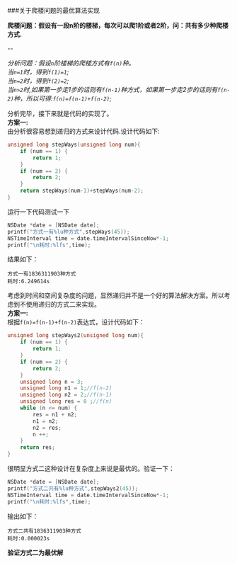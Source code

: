 ###关于爬楼问题的最优算法实现

**爬楼问题：假设有一段n阶的楼梯，每次可以爬1阶或者2阶，问：共有多少种爬楼方式.**

--

*分析问题：假设`n`阶楼梯的爬楼方式有`f(n)`种。</br>当`n=1`时，得到`f(1)=1`;</br>当`n=2`时，得到`f(2)=2`;</br>当`n>2`时,如果第一步走1步的话则有`f(n-1)`种方式，如果第一步走2步的话则有`f(n-2)`种，所以可得:`f(n)=f(n-1)+f(n-2)`;*

分析完毕，接下来就是代码的实现了。</br>
**方案一:</br>**
由分析很容易想到递归的方式来设计代码.设计代码如下:</br>

```c
unsigned long stepWays(unsigned long num){
    if (num == 1) {
        return 1;
    }
    if (num == 2) {
        return 2;
    }
    return stepWays(num-1)+stepWays(num-2);
}
```
运行一下代码测试一下</br>

```c
NSDate *date = [NSDate date];
printf("方式一有%lu种方式",stepWays(45));
NSTimeInterval time = date.timeIntervalSinceNow*-1;
printf("\n耗时:%lfs",time);
```
结果如下：


```
方式一有1836311903种方式
耗时:6.249614s
```
考虑到时间和空间复杂度的问题，显然递归并不是一个好的算法解决方案。所以考虑到不使用递归的方式二来实现。</br>
**方案一:</br>**
根据`f(n)=f(n-1)+f(n-2)`表达式，设计代码如下：

```c
unsigned long stepWays2(unsigned long num){
    if (num == 1) {
        return 1;
    }
    if (num == 2) {
        return 2;
    }
    unsigned long n = 3;
    unsigned long n1 = 1;//f(n-2)
    unsigned long n2 = 2;//f(n-1)
    unsigned long res = 0 ;//f(n)
    while (n <= num) {
        res = n1 + n2;
        n1 = n2;
        n2 = res;
        n ++;
    }
    return res;
}
```
很明显方式二这种设计在复杂度上来说是最优的。验证一下：

```c
NSDate *date = [NSDate date];
printf("方式二共有%lu种方式",stepWays2(45));
NSTimeInterval time = date.timeIntervalSinceNow*-1;
printf("\n耗时:%lfs",time);

```
输出如下：

```
方式二共有1836311903种方式
耗时:0.000023s
```
**验证方式二为最优解**
